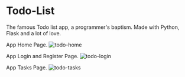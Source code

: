 # Todo-List
The famous Todo list app, a programmer's baptism. Made with Python, Flask and a lot of love.

App Home Page.
![todo-home](https://i.ibb.co/sg3CfDL/to-do-list1.png)

App Login and Register Page.
![todo-login](https://i.ibb.co/t8BNwV5/to-do-list2.png)

App Tasks Page.
![todo-tasks](https://i.ibb.co/WFJ8QSZ/to-do-list3.png)
